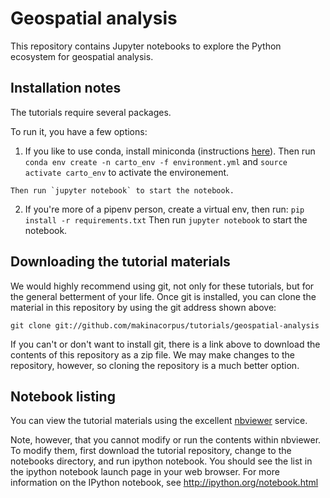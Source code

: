 # Geospatial analysis

This repository contains Jupyter notebooks to explore the Python ecosystem for geospatial analysis.

## Installation notes

The tutorials require several packages. 

To run it, you have a few options:

   1. If you like to use conda, install miniconda (instructions [here](https://conda.io/miniconda.html)). Then run
    ```
    conda env create -n carto_env -f environment.yml
    ```
    and 
    ```
    source activate carto_env
    ``` 
    to activate the environement. 
    
    Then run `jupyter notebook` to start the notebook.

   2. If you're more of a pipenv person, create a virtual env, then run:
    ```
    pip install -r requirements.txt
    ```
    Then run `jupyter notebook` to start the notebook.

## Downloading the tutorial materials

We would highly recommend using git, not only for these tutorials, but for the general betterment of your life. Once git is installed, you can clone the material in this repository by using the git address shown above:
```
git clone git://github.com/makinacorpus/tutorials/geospatial-analysis
```
If you can't or don't want to install git, there is a link above to download the contents of this repository as a zip file. We may make changes to the repository, however, so cloning the repository is a much better option.

## Notebook listing

You can view the tutorial materials using the excellent [nbviewer](https://nbviewer.jupyter.org/github/makinacorpus/tutorials/blob/master/geospatial-analysis/notebooks/Index.ipynb) service.

Note, however, that you cannot modify or run the contents within nbviewer. To modify them, first download the tutorial repository, change to the notebooks directory, and run ipython notebook. You should see the list in the ipython notebook launch page in your web browser. For more information on the IPython notebook, see http://ipython.org/notebook.html

